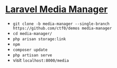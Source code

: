 # [Laravel Media Manager](https://github.com/ctf0/Laravel-Media-Manager)

- `git clone -b media-manager --single-branch https://github.com/ctf0/demos media-manager`
- `cd media-manager/`
- `php arisan storage:link`
- `npm`
- `composer update`
- `php artisan serve`
- visit `localhost:8000/media`
